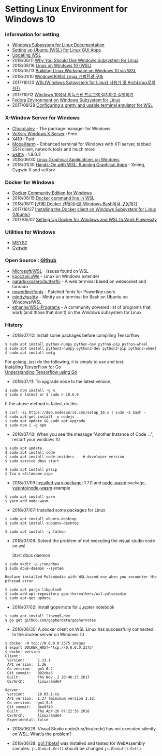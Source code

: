 Setting Linux Environment for Windows 10
===

### Information for setting
* [Windows Subsystem for Linux Documentation](https://docs.microsoft.com/ko-kr/windows/wsl/about)
* [Setting up Ubuntu (WSL) for Linux GUI Apps](http://token2shell.com/howto/x410/setting-up-wsl-for-linux-gui-apps/)
* [Updating WSL](http://wsl-guide.org/en/latest/update.html)
* 2018/06/11 [Why You Should Use Windows Subsystem for Linux](https://virtualizationreview.com/articles/2018/06/11/why-you-should-use-windows-subsystem-for-linux.aspx)
* 2018/06/16 [Linux on Windows 10 (WSL)](https://www.eshlomo.us/linux-on-windows-10-wsl-intro/)
* 2018/05/13 [Building Linux Workspace on Windows 10 via WSL](http://xcorpion.tech/2018/05/13/Building-Linux-Workspace-on-Windows-10-via-WSL/)
* 2018/01/10 [Windows10에서 Linux 개발환경 구축](http://crynut84.github.io/2018/01/10/building-dev-env-using-wsl/)
* 2017/10/20 [WSL(Windows Subsystem for Linux) 사용기 및 ArchLinux로의 전환](https://tech.ssut.me/2017/10/20/install-archlinux-on-windows-subsystem-for-linux/)
* 2017/10/12 [Windows 10에서 리눅스용 프로그램 설치하고 실행하기](https://medium.com/@rkttu/windows-10%EC%97%90%EC%84%9C-%EB%A6%AC%EB%88%85%EC%8A%A4%EC%9A%A9-%ED%94%84%EB%A1%9C%EA%B7%B8%EB%9E%A8-%EC%84%A4%EC%B9%98%ED%95%98%EA%B3%A0-%EC%8B%A4%ED%96%89%ED%95%98%EA%B8%B0-2cb0d7892d12)
* [Fedora Environment on Windows Subsystem for Linux](https://www.variantweb.net/pub/fedora-wsl.pdf)
* 2017/09/29 [Configuring a pretty and usable terminal emulator for WSL](https://blog.ropnop.com/configuring-a-pretty-and-usable-terminal-emulator-for-wsl/)


### X-Window Server for Windows
* [Chocolatey](https://chocolatey.org/) - The package manager for Windows
* [VcXsrv Windows X Server](https://sourceforge.net/projects/vcxsrv/) : Free
* [X410](http://token2shell.com/x410/) : Paid
* [MobaXterm](https://mobaxterm.mobatek.net/) - Enhanced terminal for Windows with X11 server, tabbed SSH client, network tools and much more
* [wsltty](https://github.com/mintty/wsltty/releases) : 1.9.0.2
* 2018/06/30 [Linux Graphical Applications on Windows](https://ariya.io/2018/06/linux-graphical-applications-on-windows)
* 2018/01/30 [Hands-On with WSL: Running Graphical Apps](https://virtualizationreview.com/articles/2018/01/30/hands-on-with-wsl-graphical-apps.aspx)
		- Xming, Cygwin X and vcXsrv


### Docker for Windows
* [Docker Community Edition for Windows](https://store.docker.com/editions/community/docker-ce-desktop-windows)
* 2018/06/19 [Docker command line in WSL](http://codingrandomly.com/2018/06/docker-command-line-wsl/)
* 2018/06/11 [[번역] Docker 컨테이너를 Windows Bash에서 구동하기](https://blog.yeon.me/goto/1192)
* 2017/10/27 [Installing the Docker client on Windows Subsystem for Linux (Ubuntu)](https://medium.com/@sebagomez/installing-the-docker-client-on-ubuntus-windows-subsystem-for-linux-612b392a44c4)
* 2017/05/07 [Setting Up Docker for Windows and WSL to Work Flawlessly](https://nickjanetakis.com/blog/setting-up-docker-for-windows-and-wsl-to-work-flawlessly)


### Utilities for Windows
* [MSYS2](https://www.msys2.org/)
* [Cygwin](https://www.cygwin.com/)


### Open Source : [Github](https://github.com)
* [Microsoft/WSL](https://github.com/Microsoft/WSL) - Issues found on WSL
* [kpocza/LoWe](https://github.com/kpocza/LoWe) - Linux on Windows extender
* [paradoxxxzero/butterfly](https://github.com/paradoxxxzero/butterfly) - A web terminal based on websocket and tornado
* [powerline/fonts](https://github.com/powerline/fonts) - Patched fonts for Powerline users
* [mintty/wsltty](https://github.com/mintty/wsltty) - Mintty as a terminal for Bash on Ubuntu on Windows/WSL
* [ethanhs/WSL-Programs](https://github.com/ethanhs/WSL-Programs) - A community powered list of programs that work (and those that don't) on the Windows subsystem for Linux


### History
- 2018/07/12:
  Install some packages before compiling Tensorflow
```
$ sudo apt install python-numpy python-dev python-pip python-wheel
$ sudo apt install python3-numpy python3-dev python3-pip python3-wheel
$ sudo apt install swig
```
For golang, just do the following, it is simply to use and test.  
   [Installing TensorFlow for Go](https://www.tensorflow.org/install/install_go)  
   [Understanding Tensorflow using Go](https://pgaleone.eu/tensorflow/go/2017/05/29/understanding-tensorflow-using-go/)  
- 2018/07/11:
  To upgrade node to the latest version, 
```
$ sudo npm install -g n
$ sudo n latest or $ sudo n 10.6.0
```
   If the above method is failed, do this.
```
$ curl -sL https://deb.nodesource.com/setup_10.x | sudo -E bash -
$ sudo apt-get install -y nodejs
$ sudo apt update && sudo apt upgrade
$ sudo npm i -g npm
```

- 2018/07/10:
  When you see the message "Another Instance of Code ...", restart your windows 10
```
$ sudo apt update
$ sudo apt install code
$ sudo apt install code-insiders	# developer version
$ sudo service dbus start
```
```
$ sudo apt install p7zip
$ 7za x <filename.zip>
```

- 2018/07/09
  [Installed yarn package](https://yarnpkg.com/lang/en/docs/install/#debian-stable): 1.7.0
  and [node-wasm](https://www.npmjs.com/package/node-wasm) package, 
    [yusinto/node-wasm](https://github.com/yusinto/node-wasm/) example
 ```
$ sudo apt install yarn
$ yarn add node-wasm
```

- 2018/07/07: 
   Installed some packages for Linux

```
$ sudo apt install ubuntu-desktop
$ sudo apt install xubuntu-desktop

$ sudo apt install -y falkon
```

- 2018/07/06:
   Solved the problem of not executing the visual studio code on wsl

	Start dbus daemon
```
$ sudo mkdir -p /run/dbus
$ sudo dbus-daemon --system
```
	Replace installed PulseAudio with WSL-based one when you encounter the pthread error.
```
$ sudo apt purge libpulse0
$ sudo add-apt-repository ppa:therealkenc/wsl-pulseaudio
$ sudo apt-get update
```

- 2018/07/02:
  Install gopernote for Juypter notebook
```
$ sudo apt install libzmq5-dev
$ go get github.com/gopherdata/gophernotes
```

- 2018/06/30:
  A docker client on WSL Linux has successfully connected to the docker server on Windows 10
```
$ docker -H tcp://0.0.0.0:2375 images
$ export DOCKER_HOST='tcp://0.0.0.0:2375'
$ docker version
Client:
 Version:      1.13.1
 API version:  1.26
 Go version:   go1.6.2
 Git commit:   092cba3
 Built:        Thu Nov  2 20:40:23 2017
 OS/Arch:      linux/amd64

Server:
 Version:      18.03.1-ce
 API version:  1.37 (minimum version 1.12)
 Go version:   go1.9.5
 Git commit:   9ee9f40
 Built:        Thu Apr 26 07:22:38 2018
 OS/Arch:      linux/amd64
 Experimental: false
```
- 2018/06/29:
  Visual Studio code(/usr/bin/code) has not executed silently on WSL. What's the problem?

- 2018/06/28:
  [go1.11beta1](https://golang.org/dl/) was installed and tested for WebAssembly samples. ```js.Global.Get()``` should be changed ```js.Global().Get()```.

